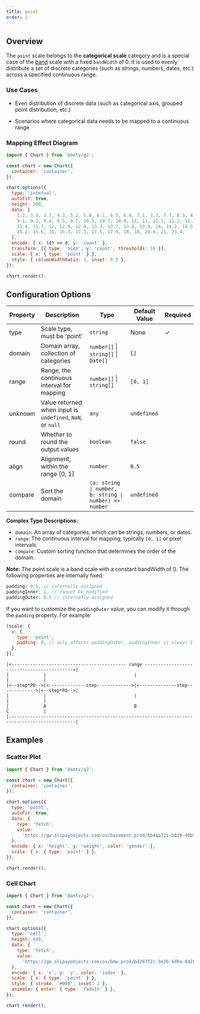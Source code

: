 ```yaml
---
title: point
order: 2
---
```


## Overview

The `point` scale belongs to the **categorical scale** category and is a special case of the [band](/en/manual/core/scale/band) scale with a fixed `bandWidth` of 0. It is used to evenly distribute a set of discrete categories (such as strings, numbers, dates, etc.) across a specified continuous range.

### Use Cases

- Even distribution of discrete data (such as categorical axis, grouped point distribution, etc.)

- Scenarios where categorical data needs to be mapped to a continuous range

### Mapping Effect Diagram

```js | ob { autoMount: true }
import { Chart } from '@antv/g2';

const chart = new Chart({
  container: 'container',
});

chart.options({
  type: 'interval',
  autoFit: true,
  height: 500,
  data: [
    1.2, 3.4, 3.7, 4.3, 5.2, 5.8, 6.1, 6.5, 6.8, 7.1, 7.3, 7.7, 8.3, 8.6, 8.8,
    9.1, 9.2, 9.4, 9.5, 9.7, 10.5, 10.7, 10.8, 11, 11, 11.1, 11.2, 11.3, 11.4,
    11.4, 11.7, 12, 12.9, 12.9, 13.3, 13.7, 13.8, 13.9, 14, 14.2, 14.5, 15,
    15.2, 15.6, 16, 16.3, 17.3, 17.5, 17.9, 18, 18, 20.6, 21, 23.4,
  ],
  encode: { x: (d) => d, y: 'count' },
  transform: [{ type: 'binX', y: 'count', thresholds: 10 }],
  scale: { x: { type: 'point' } },
  style: { columnWidthRatio: 1, inset: 0.5 },
});

chart.render();
```

## Configuration Options

| Property | Description                                                    | Type                                                   | Default Value | Required |
| -------- | -------------------------------------------------------------- | ------------------------------------------------------ | ------------- | -------- |
| type     | Scale type, must be 'point'                                   | `string`                                               | None          | ✓        |
| domain   | Domain array, collection of categories                        | `number[]` \| `string[]` \| `Date[]`                   | `[]`          |          |
| range    | Range, the continuous interval for mapping                     | `number[]` \| `string[]`                               | `[0, 1]`      |          |
| unknown  | Value returned when input is `undefined`, `NaN`, or `null`    | `any`                                                  | `undefined`   |          |
| round    | Whether to round the output values                             | `boolean`                                              | `false`       |          |
| align    | Alignment, within the range [0, 1]                            | `number`                                               | `0.5`         |          |
| compare  | Sort the domain                                                | `(a: string \| number, b: string \| number) => number` | `undefined`   |          |

**Complex Type Descriptions:**

- `domain`: An array of categories, which can be strings, numbers, or dates.
- `range`: The continuous interval for mapping, typically `[0, 1]` or pixel intervals.
- `compare`: Custom sorting function that determines the order of the domain.

**Note:** The point scale is a band scale with a constant bandWidth of 0. The following properties are internally fixed:

```js
padding: 0.5, // internally assigned
paddingInner: 1, // cannot be modified
paddingOuter: 0.5 // internally assigned
```

If you want to customize the `paddingOuter` value, you can modify it through the `padding` property. For example:

```js
(scale: {
  x: {
    type: 'point',
    padding: 0, // only affects paddingOuter, paddingInner is always 1
  },
});
```

```plan
|<------------------------------------------- range ------------------------------------------->|
|             |                                 |                                 |             |
|<--step*PO-->|<--------------step------------->|<--------------step------------->|<--step*PO-->|
|             |                                 |                                 |             |
|             A                                 B                                 C             |
|-----------------------------------------------------------------------------------------------|

```

## Examples

### Scatter Plot

```js | ob { autoMount: true }
import { Chart } from '@antv/g2';

const chart = new Chart({
  container: 'container',
});

chart.options({
  type: 'point',
  autoFit: true,
  data: {
    type: 'fetch',
    value:
      'https://gw.alipayobjects.com/os/basement_prod/6b4aa721-b039-49b9-99d8-540b3f87d339.json',
  },
  encode: { x: 'height', y: 'weight', color: 'gender' },
  scale: { x: { type: 'point' } },
});

chart.render();
```

### Cell Chart

```js | ob { autoMount: true }
import { Chart } from '@antv/g2';

const chart = new Chart({
  container: 'container',
});

chart.options({
  type: 'cell',
  height: 640,
  data: {
    type: 'fetch',
    value:
      'https://gw.alipayobjects.com/os/bmw-prod/bd287f2c-3e2b-4d0a-8428-6a85211dce33.json',
  },
  encode: { x: 'x', y: 'y', color: 'index' },
  scale: { x: { type: 'point' } },
  style: { stroke: '#000', inset: 2 },
  animate: { enter: { type: 'fadeIn' } },
});

chart.render();
```
